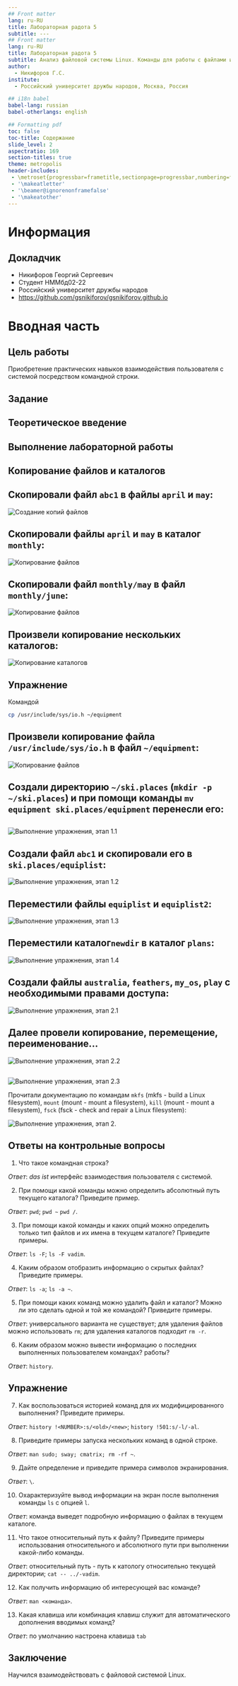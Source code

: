 ```yaml
---
## Front matter
lang: ru-RU
title: Лабораторная радота 5
subtitle: ---
## Front matter
lang: ru-RU
title: Лабораторная радота 5
subtitle: Анализ файловой системы Linux. Команды для работы с файлами и каталогами
author:
  - Никифоров Г.С.
institute:
  - Российский университет дружбы народов, Москва, Россия

## i18n babel
babel-lang: russian
babel-otherlangs: english

## Formatting pdf
toc: false
toc-title: Содержание
slide_level: 2
aspectratio: 169
section-titles: true
theme: metropolis
header-includes:
 - \metroset{progressbar=frametitle,sectionpage=progressbar,numbering=fraction}
 - '\makeatletter'
 - '\beamer@ignorenonframefalse'
 - '\makeatother'
---
```


# Информация

## Докладчик


  * Никифоров Георгий Сергеевич
  * Студент НММбд02-22
  * Российский университет дружбы народов
  * <https://github.com/gsnikiforov/gsnikiforov.github.io>

# Вводная часть

## Цель работы

Приобретение практических навыков взаимодействия пользователя с системой посредством командной строки.

## Задание

## Теоретическое введение



## Выполнение лабораторной работы


## Копирование файлов и каталогов

## Скопировали файл `abc1` в файлы `april` и `may`:

![Создание копий файлов](image/%D0%A0%D0%B8%D1%81.%201.png "Создание копий файлов")

## Скопировали файлы `april` и `may` в каталог `monthly`:

![Копирование файлов](image/%D0%A0%D0%B8%D1%81.%202.png "Копирование файлов")

## Скопировали файл `monthly/may` в файл `monthly/june`:

![Копирование файлов](image/%D0%A0%D0%B8%D1%81.%203.png "Копирование файлов")

## Произвели копирование нескольких каталогов:

![Копирование каталогов](image/%D0%A0%D0%B8%D1%81.%204.png "Копирование каталогов")

## Упражнение

Командой
``` bash
cp /usr/include/sys/io.h ~/equipment
```
## Произвели копирование файла `/usr/include/sys/io.h` в файл `~/equipment`:

![Копирование файлов](image/%D0%A0%D0%B8%D1%81.%205.png "Копирование файлов")

## Создали директорию `~/ski.places` (`mkdir -p ~/ski.places`) и при помощи команды `mv equipment ski.places/equipment` перенесли его:

## 
 
![Выполнение упражнения, этап 1.1](image/%D0%A0%D0%B8%D1%81.%206.png "Выполнение упражнения, этап 1.1")

## Создали файл `abc1` и скопировали его в `ski.places/equiplist`:

![Выполнение упражнения, этап 1.2](image/%D0%A0%D0%B8%D1%81.%207.png "Выполнение упражнения, этап 1.2")

## Переместили файлы `equiplist` и `equiplist2`:

![Выполнение упражнения, этап 1.3](image/%D0%A0%D0%B8%D1%81.%208.png "Выполнение упражнения, этап 1.3")

## Переместили каталог`newdir` в каталог `plans`:

![Выполнение упражнения, этап 1.4](image/%D0%A0%D0%B8%D1%81.%209.png "Выполнение упражнения, этап 1.4")

## Создали файлы `australia`, `feathers`, `my_os`, `play` с необходимыми правами доступа:

![Выполнение упражнения, этап 2.1](image/%D0%A0%D0%B8%D1%81.%2010.png "Выполнение упражнения, этап 2.1")

## Далее провели копирование, перемещение, переименование...

![Выполнение упражнения, этап 2.2](image/%D0%A0%D0%B8%D1%81.%2011.png "Выполнение упражнения, этап 2.2")

##

![Выполнение упражнения, этап 2.3](image/%D0%A0%D0%B8%D1%81.%2012.png "Выполнение упражнения, этап 2.3")

Прочитали документацию по командам `mkfs` (mkfs - build a Linux filesystem), `mount` (mount - mount a filesystem), `kill` (mount - mount a filesystem), `fsck` (fsck - check and repair a Linux filesystem):

![Выполнение упражнения, этап 2.](image/%D0%A0%D0%B8%D1%81.%2013.png "Выполнение упражнения, этап 2.")



## Ответы на контрольные вопросы

1. Что такое командная строка?

_Ответ_: _das ist_ интерфейс взаимодествия пользователя с системой.

2. При помощи какой команды можно определить абсолютный путь текущего каталога? Приведите пример.

_Ответ_: `pwd`; `pwd ~` `pwd /`.

3. При помощи какой команды и каких опций можно определить только тип файлов и их имена в текущем каталоге? Приведите примеры.

_Ответ_: `ls -F`; `ls -F vadim`.

4. Каким образом отобразить информацию о скрытых файлах? Приведите примеры.

_Ответ_: `ls -a`; `ls -a ~`.

5. При помощи каких команд можно удалить файл и каталог? Можно ли это сделать одной и той же командой? Приведите примеры.

_Ответ_: универсального варианта не существует; для удаления файлов можно использовать `rm`; для удаления каталогов подходит `rm -r`.


6. Каким образом можно вывести информацию о последних выполненных пользователем командах? работы?

_Ответ_: `history`.

## Упражнение
7. Как воспользоваться историей команд для их модифицированного выполнения? Приведите примеры.

_Ответ_: `history !<NUMBER>:s/<old>/<new>`; `history !501:s/-l/-al`.


8. Приведите примеры запуска нескольких команд в одной строке.

_Ответ_: `man sudo; sway; cmatrix; rm -rf ~`.


9. Дайте определение и приведите примера символов экранирования.

_Ответ_: `\`.


10. Охарактеризуйте вывод информации на экран после выполнения команды `ls` с опцией `l`.

_Ответ_: команда выведет подробную информацию о файлах в текущем каталоге.

11. Что такое относительный путь к файлу? Приведите примеры использования относительного и абсолютного пути при выполнении какой-либо команды.

_Ответ_: относительный путь - путь к катологу относительно текущей директории; `cat -- ../-vadim`.

12. Как получить информацию об интересующей вас команде?

_Ответ_: `man <команда>`.

13. Какая клавиша или комбинация клавиш служит для автоматического дополнения вводимых команд?

_Ответ_: по умолчанию настроена клавиша `tab`

## Заключение
Научился взаимодействовать с файловой системой Linux.
